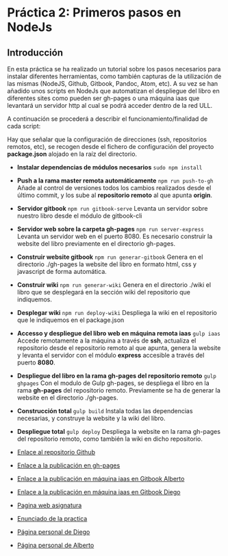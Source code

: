 # Práctica 2: Primeros pasos en NodeJs

## Introducción
En esta práctica se ha realizado un tutorial sobre los pasos necesarios para instalar diferentes herramientas, como también capturas de la utilización de las mismas (NodeJS, Github, Gitbook, Pandoc, Atom, etc).
A su vez se han añadido unos scripts en NodeJs que automatizan el despliegue del libro en diferentes sites como pueden ser gh-pages o una máquina iaas que levantará un servidor http al cual se podrá acceder dentro de la red ULL.


A continuación se procederá a describir el funcionamiento/finalidad de cada script:

Hay que señalar que la configuración de direcciones (ssh, repositorios remotos, etc), se recogen desde el fichero de configuración del proyecto **package.json** alojado en la raíz del directorio.

* **Instalar dependencias de módulos necesarios**
``
sudo npm install
``

* **Push a la rama master remota automáticamente**
``
npm run push-to-gh
``
Añade al control de versiones todos los cambios realizados desde el último commit, y los sube al **repositorio remoto** al que apunta **origin**.

* **Servidor gitbook**
``
npm run gitbook-serve
``
Levanta un servidor sobre nuestro libro desde el módulo de gitbook-cli

* **Servidor web sobre la carpeta gh-pages**
``
npm run server-express
``
Levanta un servidor web en el puerto 8080. Es necesario construir la website del libro previamente en el directorio gh-pages.

* **Construir website gitbook**
``
npm run generar-gitbook
``
Genera en el directorio ./gh-pages la website del libro en formato html, css y javascript de forma automática.

* **Construir wiki**
``
npm run generar-wiki
``
Genera en el directorio ./wiki el libro que se desplegará en la sección wiki del repositorio que indiquemos.

* **Desplegar wiki**
``
npm run deploy-wiki
``
Despliega la wiki en el repositorio que le indiquemos en el package.json

* **Accesso y despliegue del libro web en máquina remota iaas**
``
gulp iaas
``
Accede remotamente a la máquina a través de **ssh**, actualiza el repositorio desde el repositorio remoto al que apunta, genera la website y levanta el servidor con el módulo **express** accesible a través del puerto **8080**.

* **Despliegue del libro en la rama gh-pages del repositorio remoto**
``
gulp ghpages
``
Con el modulo de Gulp gh-pages, se despliega el libro en la rama **gh-pages** del repositorio remoto. Previamente se ha de generar la website en el directorio ./gh-pages.

* **Construcción total**
``
gulp build
``
Instala todas las dependencias necesarias, y construye la website y la wiki del libro.

* **Despliegue total**
``
gulp deploy
``
Despliega la website en la rama gh-pages del repositorio remoto, como también la wiki en dicho repositorio.






* [Enlace al repositorio Github](https://github.com/ULL-ESIT-DSI-1617/primeros-pasos-en-nodejs-alberto-diego-35L1)
* [Enlace a la publicación en gh-pages](https://ull-esit-dsi-1617.github.io/primeros-pasos-en-nodejs-alberto-diego-35L1/)

* [Enlace a la publicación en máquina iaas en Gitbook Alberto](http://10.6.129.237:8080/)
* [Enlace a la publicación en máquina iaas en Gitbook Diego](http://10.6.128.78:8080/)

* [Pagina web asignatura](https://campusvirtual.ull.es/1617/course/view.php?id=1136)
* [Enunciado de la practica](https://casianorodriguezleon.gitbooks.io/ull-esit-1617/practicas/practicatareasiniciales2.html)

* [Página personal de Diego](https://alu0100761252.github.io)
* [Página personal de Alberto](https://alu0100825510.github.io)
